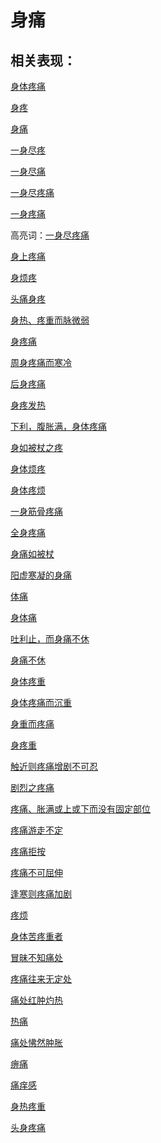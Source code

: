 # 身痛

## 相关表现：

[身体疼痛](https://zuoye.gmzyh.com/search?key=身体疼痛)
[身疼](https://zuoye.gmzyh.com/search?key=身疼)
[身痛](https://zuoye.gmzyh.com/search?key=身痛)
[一身尽疼](https://zuoye.gmzyh.com/search?key=一身尽疼)
[一身尽痛](https://zuoye.gmzyh.com/search?key=一身尽痛)
[一身尽疼痛](https://zuoye.gmzyh.com/search?key=一身尽疼痛)
[一身疼痛](https://zuoye.gmzyh.com/search?key=一身疼痛)
高亮词：[一身尽疼痛](https://zuoye.gmzyh.com/search?key=一身尽疼痛)  
[身上疼痛](https://zuoye.gmzyh.com/search?key=身上疼痛)
[身烦疼](https://zuoye.gmzyh.com/search?key=身烦疼)
[头痛身疼](https://zuoye.gmzyh.com/search?key=头痛身疼)
[身热、疼重而脉微弱](https://zuoye.gmzyh.com/search?key=身热、疼重而脉微弱)
[身疼痛](https://zuoye.gmzyh.com/search?key=身疼痛)
[周身疼痛而寒冷](https://zuoye.gmzyh.com/search?key=周身疼痛而寒冷)
[后身疼痛](https://zuoye.gmzyh.com/search?key=后身疼痛)
[身疼发热](https://zuoye.gmzyh.com/search?key=身疼发热)
[下利，腹胀满，身体疼痛](https://zuoye.gmzyh.com/search?key=下利，腹胀满，身体疼痛)
[身如被杖之疼](https://zuoye.gmzyh.com/search?key=身如被杖之疼)
[身体烦疼](https://zuoye.gmzyh.com/search?key=身体烦疼)
[身体疼烦](https://zuoye.gmzyh.com/search?key=身体疼烦)
[一身筋骨疼痛](https://zuoye.gmzyh.com/search?key=一身筋骨疼痛)
[全身疼痛](https://zuoye.gmzyh.com/search?key=全身疼痛)
[身痛如被杖](https://zuoye.gmzyh.com/search?key=身痛如被杖)
[阳虚寒凝的身痛](https://zuoye.gmzyh.com/search?key=阳虚寒凝的身痛)
[体痛](https://zuoye.gmzyh.com/search?key=体痛)
[身体痛](https://zuoye.gmzyh.com/search?key=身体痛)
[吐利止，而身痛不休](https://zuoye.gmzyh.com/search?key=吐利止，而身痛不休)
[身痛不休](https://zuoye.gmzyh.com/search?key=身痛不休)
[身体疼重](https://zuoye.gmzyh.com/search?key=身体疼重)
[身体疼痛而沉重](https://zuoye.gmzyh.com/search?key=身体疼痛而沉重)
[身重而疼痛](https://zuoye.gmzyh.com/search?key=身重而疼痛)
[身疼重](https://zuoye.gmzyh.com/search?key=身疼重)
[触近则疼痛增剧不可忍](https://zuoye.gmzyh.com/search?key=触近则疼痛增剧不可忍)
[剧烈之疼痛](https://zuoye.gmzyh.com/search?key=剧烈之疼痛)
[疼痛、胀满或上或下而没有固定部位](https://zuoye.gmzyh.com/search?key=疼痛、胀满或上或下而没有固定部位)
[疼痛游走不定](https://zuoye.gmzyh.com/search?key=疼痛游走不定)
[疼痛拒按](https://zuoye.gmzyh.com/search?key=疼痛拒按)
[疼痛不可屈伸](https://zuoye.gmzyh.com/search?key=疼痛不可屈伸)
[逢寒则疼痛加剧](https://zuoye.gmzyh.com/search?key=逢寒则疼痛加剧)
[疼烦](https://zuoye.gmzyh.com/search?key=疼烦)
[身体苦疼重者](https://zuoye.gmzyh.com/search?key=身体苦疼重者)
[冒昧不知痛处](https://zuoye.gmzyh.com/search?key=冒昧不知痛处)
[疼痛往来无定处](https://zuoye.gmzyh.com/search?key=疼痛往来无定处)
[痛处红肿灼热](https://zuoye.gmzyh.com/search?key=痛处红肿灼热)
[热痛](https://zuoye.gmzyh.com/search?key=热痛)
[痛处怫然肿胀](https://zuoye.gmzyh.com/search?key=痛处怫然肿胀)
[痹痛](https://zuoye.gmzyh.com/search?key=痹痛)
[痛痒感](https://zuoye.gmzyh.com/search?key=痛痒感)
[身热疼重](https://zuoye.gmzyh.com/search?key=身热疼重)
[头身疼痛](https://zuoye.gmzyh.com/search?key=头身疼痛)
